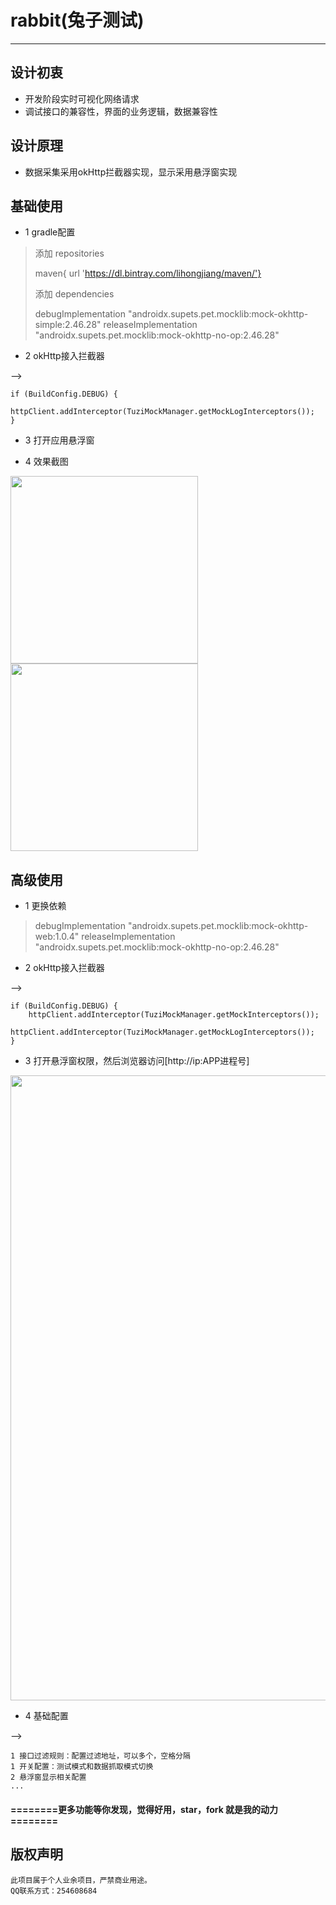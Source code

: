 # rabbit(兔子测试)
--------------


## 设计初衷

* 开发阶段实时可视化网络请求
* 调试接口的兼容性，界面的业务逻辑，数据兼容性
 
## 设计原理
  
* 数据采集采用okHttp拦截器实现，显示采用悬浮窗实现

## 基础使用

* 1 gradle配置

> 添加 repositories
> 
> maven{ url 'https://dl.bintray.com/lihongjiang/maven/'}
> 
> 添加 dependencies
> 
> debugImplementation "androidx.supets.pet.mocklib:mock-okhttp-simple:2.46.28"
> releaseImplementation "androidx.supets.pet.mocklib:mock-okhttp-no-op:2.46.28"

* 2 okHttp接入拦截器

-->

	if (BuildConfig.DEBUG) {
	    httpClient.addInterceptor(TuziMockManager.getMockLogInterceptors());
	}

* 3 打开应用悬浮窗


*  4 效果截图

<img src="http://m.qpic.cn/psc?/V128bWpv0lPy2K/bqQfVz5yrrGYSXMvKr.cqSwLZJUHEaCYpp*n7DbWm7N617OCdOqOpNhcEcpA2LnfbAocl3W59enz4BaTbY.qhpKXu03oovhiCEegd1ZBQKg!/b&bo=OASABwAAAAADB5k!&rf=viewer_4" width='300'></img> <img src="http://m.qpic.cn/psc?/V128bWpv0lPy2K/TmEUgtj9EK6.7V8ajmQrEKxaczfvhe3JMiieuqf.bVz*KtglW3h2YcHcxkvDsjVV7oJBikrt5CiAwp7lx24kSgmoWkGDs*B4bs9lmJeoeGA!/b&bo=OASABwAAAAADN6k!&rf=viewer_4" width='300'></img>

## 高级使用

* 1 更换依赖

> debugImplementation "androidx.supets.pet.mocklib:mock-okhttp-web:1.0.4"
> releaseImplementation "androidx.supets.pet.mocklib:mock-okhttp-no-op:2.46.28" 

* 2 okHttp接入拦截器

-->

    if (BuildConfig.DEBUG) {
		httpClient.addInterceptor(TuziMockManager.getMockInterceptors());
		httpClient.addInterceptor(TuziMockManager.getMockLogInterceptors()); 
	}

* 3 打开悬浮窗权限，然后浏览器访问[http://ip:APP进程号]

<img src="http://m.qpic.cn/psc?/V128bWpv0lPy2K/bqQfVz5yrrGYSXMvKr.cqcXnCdbtDxKKviAO.z0D2MjtLwdjYICoGFMFIpIIM4iJ9VDzjxQ9Ak21nlaxxJifD32ufrFvqQUUdUnFT6ig96Q!/b&bo=VQW7AgAAAAADB8s!&rf=viewer_4&t=5" width='1000'></img>

* 4 基础配置

-->

	1 接口过滤规则：配置过滤地址，可以多个，空格分隔
    1 开关配置：测试模式和数据抓取模式切换
    2 悬浮窗显示相关配置
    ... 


####   ========更多功能等你发现，觉得好用，star，fork 就是我的动力========

## 版权声明

    此项目属于个人业余项目，严禁商业用途。 
    QQ联系方式：254608684